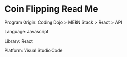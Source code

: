 # Coin Flipping Read Me

Program Origin: Coding Dojo > MERN Stack > React > API

Language: Javascript

Library: React

Platform: Visual Studio Code